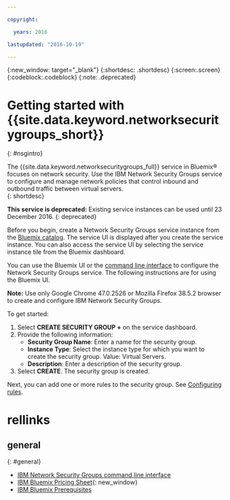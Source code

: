 ```yaml
---

copyright:

  years: 2016

lastupdated: "2016-10-19"

---
```


{:new_window: target="_blank"}
{:shortdesc: .shortdesc}
{:screen:.screen}
{:codeblock:.codeblock}
{:note: .deprecated}

# Getting started with {{site.data.keyword.networksecuritygroups_short}}
{: #nsgintro}  

The {{site.data.keyword.networksecuritygroups_full}} service in Bluemix&reg; focuses on network security. Use the IBM Network Security Groups service to configure and manage network policies that control inbound and outbound traffic between virtual servers.  
{: shortdesc}

**This service is deprecated:** Existing service instances can be used until 23 December 2016. 
{: deprecated}

Before you begin, create a Network Security Groups service instance from the [Bluemix catalog](https://console.{DomainName}/catalog/services/network-security-groups/). The service UI is displayed after you create the service instance. You can also access the service UI by selecting the service instance tile from the Bluemix dashboard.

You can use the Bluemix UI or the [command line interface](https://new-console.{DomainName}/docs/cli/plugins/networksecuritygroups/index.html) to configure the Network Security Groups service. The following instructions are for using the Bluemix UI.

**Note:** Use only Google Chrome 47.0.2526 or Mozilla Firefox 38.5.2 browser to create and configure IBM Network Security Groups.

To get started:

1. Select **CREATE SECURITY GROUP +** on the service dashboard.
2. Provide the following information:  
	* **Security Group Name**: Enter a name for the security group.
	* **Instance Type**: Select the instance type for which you want to create the security group. Value: Virtual Servers.  
	* **Description**: Enter a description of the security group.
3. Select **CREATE**. The security group is created.  

Next, you can add one or more rules to the security group. See [Configuring rules](https://new-console.{DomainName}/docs/services/networksecuritygroups/networksecuritygroups_rules.html#nsgrules).

# rellinks
## general  
{: #general}  
* [IBM Network Security Groups command line interface](../../cli/plugins/networksecuritygroups/index.html)
* [IBM Bluemix Pricing Sheet](https://console.{DomainName}/pricing/){: new_window}
* [IBM Bluemix Prerequisites](https://developer.ibm.com/bluemix/support/#prereqs)

